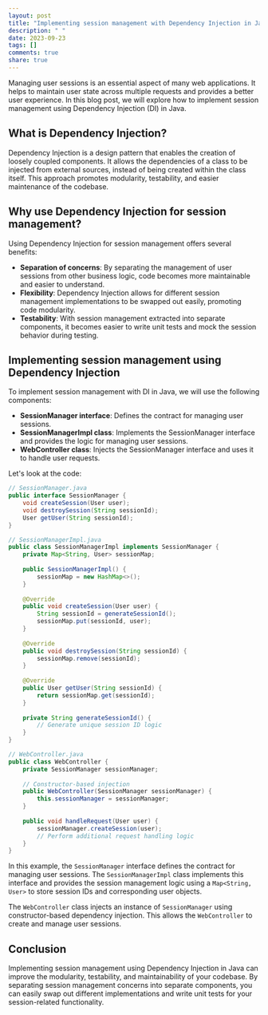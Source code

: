 ```yaml
---
layout: post
title: "Implementing session management with Dependency Injection in Java."
description: " "
date: 2023-09-23
tags: []
comments: true
share: true
---
```


Managing user sessions is an essential aspect of many web applications. It helps to maintain user state across multiple requests and provides a better user experience. In this blog post, we will explore how to implement session management using Dependency Injection (DI) in Java.

## What is Dependency Injection?

Dependency Injection is a design pattern that enables the creation of loosely coupled components. It allows the dependencies of a class to be injected from external sources, instead of being created within the class itself. This approach promotes modularity, testability, and easier maintenance of the codebase.

## Why use Dependency Injection for session management?

Using Dependency Injection for session management offers several benefits:

- **Separation of concerns**: By separating the management of user sessions from other business logic, code becomes more maintainable and easier to understand.
- **Flexibility**: Dependency Injection allows for different session management implementations to be swapped out easily, promoting code modularity.
- **Testability**: With session management extracted into separate components, it becomes easier to write unit tests and mock the session behavior during testing.

## Implementing session management using Dependency Injection

To implement session management with DI in Java, we will use the following components:

- **SessionManager interface**: Defines the contract for managing user sessions.
- **SessionManagerImpl class**: Implements the SessionManager interface and provides the logic for managing user sessions.
- **WebController class**: Injects the SessionManager interface and uses it to handle user requests.

Let's look at the code:

```java
// SessionManager.java
public interface SessionManager {
    void createSession(User user);
    void destroySession(String sessionId);
    User getUser(String sessionId);
}

// SessionManagerImpl.java
public class SessionManagerImpl implements SessionManager {
    private Map<String, User> sessionMap;
    
    public SessionManagerImpl() {
        sessionMap = new HashMap<>();
    }
    
    @Override
    public void createSession(User user) {
        String sessionId = generateSessionId();
        sessionMap.put(sessionId, user);
    }
    
    @Override
    public void destroySession(String sessionId) {
        sessionMap.remove(sessionId);
    }
    
    @Override
    public User getUser(String sessionId) {
        return sessionMap.get(sessionId);
    }
    
    private String generateSessionId() {
        // Generate unique session ID logic
    }
}

// WebController.java
public class WebController {
    private SessionManager sessionManager;
    
    // Constructor-based injection
    public WebController(SessionManager sessionManager) {
        this.sessionManager = sessionManager;
    }
    
    public void handleRequest(User user) {
        sessionManager.createSession(user);
        // Perform additional request handling logic
    }
}
```

In this example, the `SessionManager` interface defines the contract for managing user sessions. The `SessionManagerImpl` class implements this interface and provides the session management logic using a `Map<String, User>` to store session IDs and corresponding user objects.

The `WebController` class injects an instance of `SessionManager` using constructor-based dependency injection. This allows the `WebController` to create and manage user sessions.

## Conclusion

Implementing session management using Dependency Injection in Java can improve the modularity, testability, and maintainability of your codebase. By separating session management concerns into separate components, you can easily swap out different implementations and write unit tests for your session-related functionality.